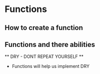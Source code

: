 # Functions
## How to create a function
## Functions and there abilities

** DRY - DONT REPEAT YOURSELF **

- Functions will help us implement DRY

